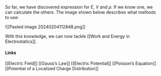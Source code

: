 So far, we have discovered expression for $E$, $V$ and $\rho$. If we know one, we can calculate the others. The image shown below describes what methods to use:

![[Pasted image 20240204112848.png]]

With this knowledge, we can now tackle [[Work and Energy in Electrostatics]].

#### Links
[[Electric Field]]
[[Gauss’s Law]]
[[Electric Potential]]
[[Poisson’s Equation]]
[[Potential of a Localized Charge Distribution]]